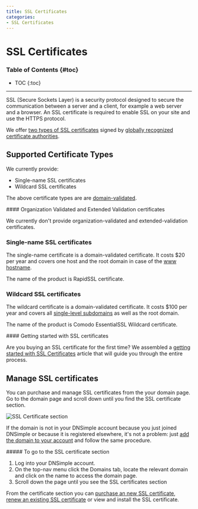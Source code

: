 ```yaml
---
title: SSL Certificates
categories:
- SSL Certificates
---
```


# SSL Certificates

### Table of Contents {#toc}

* TOC
{:toc}

---

SSL (Secure Sockets Layer) is a security protocol designed to secure the communication between a server and a client, for example a web server and a browser. An SSL certificate is required to enable SSL on your site and use the HTTPS protocol.

We offer [two types of SSL certificates](/articles/ssl-certificates-types/) signed by [globally recognized certificate authorities](/articles/what-ssl-certificate-authorities/).


## Supported Certificate Types

We currently provide:

- Single-name SSL certificates
- Wildcard SSL certificates

The above certificate types are are [domain-validated](/articles/ssl-certificates-email-approval).

<note>
#### Organization Validated and Extended Validation certificates

We currently don't provide organization-validated and extended-validation certificates.
</note>

### Single-name SSL certificates

The single-name certificate is a domain-validated certificate. It costs $20 per year and covers one host and the root domain in case of the [www hostname](/articles/ssl-certificate-hostname/).

The name of the product is RapidSSL certificate.

### Wildcard SSL certificates

The wildcard certificate is a domain-validated certificate. It costs $100 per year and covers all [single-level subdomains](/articles/ssl-certificate-hostname/) as well as the root domain.

The name of the product is Comodo EssentialSSL Wildcard certificate.

<info>
#### Getting started with SSL certificates

Are you buying an SSL certificate for the first time? We assembled a [getting started with SSL Certificates](/articles/getting-started-ssl-certificates/) article that will guide you through the entire process.
</info>


## Manage SSL certificates

You can purchase and manage SSL certificates from the your domain page. Go to the domain page and scroll down until you find the SSL certificate section.

![SSL Certificate section]()

If the domain is not in your DNSimple account because you just joined DNSimple or because it is registered elsewhere, it's not a problem: just [add the domain to your account](/articles/adding-domain/) and follow the same procedure.

<div class="section-steps" markdown="1">
##### To go to the SSL certificate section

1.  Log into your DNSimple account.
1.  On the top-nav menu click the <label>Domains</label> tab, locate the relevant domain and click on the name to access the domain page.
1.  Scroll down the page until you see the <label>SSL certificates</label> section
</div>

From the certificate section you can [purchase an new SSL certificate](/articles/purchasing-ssl-certificates/), [renew an existing SSL certificate](/articles/renewing-ssl-certificates/) or view and install the SSL certificate.
